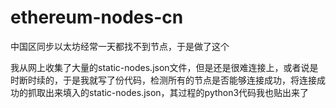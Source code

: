 # ethereum-nodes-cn
中国区同步以太坊经常一天都找不到节点，于是做了这个

我从网上收集了大量的static-nodes.json文件，但是还是很难连接上，或者说是时断时续的，于是我就写了份代码，检测所有的节点是否能够连接成功，将连接成功的抓取出来填入的static-nodes.json，其过程的python3代码我也贴出来了

